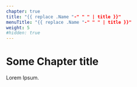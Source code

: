 ```yaml
---
chapter: true
title: "{{ replace .Name "-" " " | title }}"
menuTitle: "{{ replace .Name "-" " " | title }}"
weight: 5
#hidden: true
---
```



# Some Chapter title

Lorem Ipsum.
